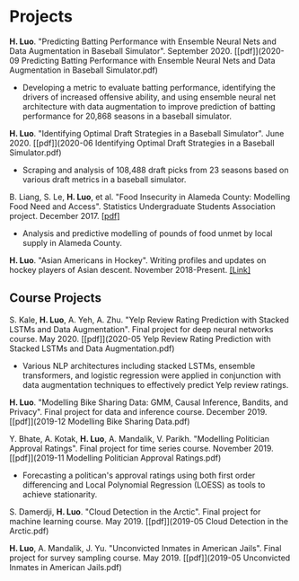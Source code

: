 # Projects


**H. Luo**. "Predicting Batting Performance with Ensemble Neural Nets and Data Augmentation in Baseball Simulator". September 2020. [[pdf]](2020-09 Predicting Batting Performance with Ensemble Neural Nets and Data Augmentation in Baseball Simulator.pdf)

- Developing a metric to evaluate batting performance, identifying the drivers of increased offensive ability, and using ensemble neural net architecture with data augmentation to improve prediction of batting performance for 20,868 seasons in a baseball simulator.

**H. Luo**. "Identifying Optimal Draft Strategies in a Baseball Simulator". June 2020. [[pdf]](2020-06 Identifying Optimal Draft Strategies in a Baseball Simulator.pdf)

- Scraping and analysis of 108,488 draft picks from 23 seasons based on various draft metrics in a baseball simulator.

B. Liang, S. Le, **H. Luo**, et al. "Food Insecurity in Alameda County: Modelling Food Need and Access". Statistics Undergraduate Students Association project. December 2017. [[pdf]](2017_12_Food_Insecurity_in_Alameda_County_Modelling_Food_Need_and_Access.pdf)

- Analysis and predictive modelling of pounds of food unmet by local supply in Alameda County.

**H. Luo**. "Asian Americans in Hockey". Writing profiles and updates on hockey players of Asian descent. November 2018-Present. [[Link]](https://asianamericansinhockey.com/)

## Course Projects

S. Kale, **H. Luo**, A. Yeh, A. Zhu. "Yelp Review Rating Prediction with Stacked LSTMs and Data Augmentation". Final project for deep neural networks course. May 2020. [[pdf]](2020-05 Yelp Review Rating Prediction with Stacked LSTMs and Data Augmentation.pdf)

- Various NLP architectures including stacked LSTMs, ensemble transformers, and logistic regression were applied in conjunction with data
augmentation techniques to effectively predict Yelp review ratings.

**H. Luo**. "Modelling Bike Sharing Data: GMM, Causal Inference, Bandits, and Privacy". Final project for data and inference course. December 2019. [[pdf]](2019-12 Modelling Bike Sharing Data.pdf)

Y. Bhate, A. Kotak, **H. Luo**, A. Mandalik, V. Parikh. "Modelling Politician Approval Ratings". Final project for time series course. November 2019. [[pdf]](2019-11 Modelling Politician Approval Ratings.pdf)

- Forecasting a politican's approval ratings using both first order differencing and Local Polynomial Regression (LOESS) as tools to achieve stationarity. 

S. Damerdji, **H. Luo**. "Cloud Detection in the Arctic". Final project for machine learning course. May 2019. [[pdf]](2019-05 Cloud Detection in the Arctic.pdf)

**H. Luo**, A. Mandalik, J. Yu. "Unconvicted Inmates in American Jails". Final project for survey sampling course. May 2019. [[pdf]](2019-05 Unconvicted Inmates in American Jails.pdf)